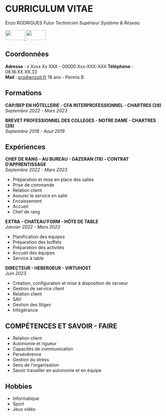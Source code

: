 # **CURRICULUM VITAE**

Enzo RODRIGUES
_Futur Technicien Supérieur Système & Réseau_  
<p align="left">
<a href="https://github.com/enzoo27" target"_blank">
  <img src="https://cdn.discordapp.com/attachments/1119408361499279450/1151431624219709541/Headerbild-Was-ist-GitHub-v2.png" width="62" height="32">
</a>
<a href="https://www.linkedin.com/in/enzo-rodrigues-59ba1124a/" target"_blank">
  <img src="https://cdn.discordapp.com/attachments/1119408361499279450/1151433227999924245/kMofEFLjobZy_bCuaiDogzBcUT-dz3BBbOrIEjJ-hqOabjK8ieuevGe6wlTD15QzOqw.png" width="62" height="32">
</a>
</p>
    
## Coordonnées

**Adresse** : x Xxxx Xx XXX - 00000 Xxx-XXX-XXX 
**Téléphone** : 06.16.XX.XX.33  
**Mail** : pro@enzoit.fr
18 ans - Permis B

## Formations

**CAP/BEP EN HÔTELLERIE - CFA INTERPROFESSIONNEL - CHARTRES (28)**  
_Septembre 2022 - Mars 2023_

**BREVET PROFESSIONNEL DES COLLEGES - NOTRE DAME - CHARTRES (28)**  
_Septembre 2018 - Aout 2019_

## Expériences

**CHEF DE RANG - AU BUREAU - GAZERAN (78) - CONTRAT D’APPRENTISSAGE**  
_Septembre 2022 - Mars 2023_
- Préparation et mise en place des salles
- Prise de commande
- Relation client
- Assurer le service en salle
- Encaissement
- Accueil
- Chef de rang

**EXTRA - CHATEAU‘FORM - HÔTE DE TABLE**  
_Janvier 2022 - Mars 2023_
- Planification des équipes
- Préparation des buffets
- Préparation des activités
- Accueil des équipes
- Service à table

**DIRECTEUR - HEBERGEUR - VIRTUHOST**  
_Juin 2023_
- Création, configuration et mise à disposition de serveur
- Gestion de service client
- Relation client
- SAV
- Gestion des litiges
- Infogérance

## COMPÉTENCES ET SAVOIR - FAIRE

* Relation client
* Autonomie et rigueur
* Capacités de communication
* Persévérence
* Gestion du stress
* Sens de l'organisation
* Savoir travailler en autonomie et en équipe

## Hobbies

* Informatique
* Sport
* Jeux vidéo
